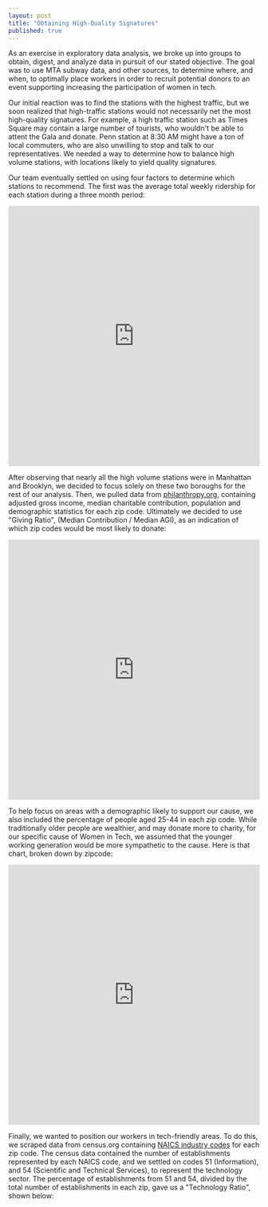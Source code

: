 ```yaml
---
layout: post
title: "Obtaining High-Quality Signatures"
published: true
---
```




As an exercise in exploratory data analysis, we broke up into groups to obtain, digest, and analyze data in pursuit of our stated objective.  The goal was to use MTA subway data, and other sources, to determine where, and when, to optimally place workers in order to recruit potential donors to an event supporting increasing the participation of women in tech.

Our initial reaction was to find the stations with the highest traffic, but we soon realized that high-traffic stations would not necessarily net the most high-quality signatures.  For example, a high traffic station such as Times Square may contain a large number of tourists, who wouldn't be able to attent the Gala and donate.  Penn station at 8:30 AM might have a ton of local commuters, who are also unwilling to stop and talk to our representatives.  We needed a way to determine how to balance high volume stations, with locations likely to yield quality signatures.

Our team eventually settled on using four factors to determine which stations to recommend.  The first was the average total weekly ridership for each station during a three month period:
<iframe width="100%" height="520" frameborder="0" src="https://shermanash.cartodb.com/viz/13a625ea-bbac-11e5-8168-0e787de82d45/embed_map" allowfullscreen webkitallowfullscreen mozallowfullscreen oallowfullscreen msallowfullscreen></iframe>

After observing that nearly all the high volume stations were in Manhattan and Brooklyn, we decided to focus solely on these two boroughs for the rest of our analysis.  Then, we pulled data from [philanthropy.org](https://philanthropy.com/interactives/how-america-gives#zip/10016), containing adjusted gross income, median charitable contribution, population and demographic statistics for each zip code.  Ultimately we decided to use "Giving Ratio", (Median Contribution / Median AGI), as an indication of which zip codes would be most likely to donate:
<iframe width="100%" height="520" frameborder="0" src="https://shermanash.cartodb.com/viz/f41c274e-baeb-11e5-86cd-0ef24382571b/embed_map" allowfullscreen webkitallowfullscreen mozallowfullscreen oallowfullscreen msallowfullscreen></iframe>

To help focus on areas with a demographic likely to support our cause, we also included the percentage of people aged 25-44 in each zip code.  While traditionally older people are wealthier, and may donate more to charity, for our specific cause of Women in Tech, we assumed that the younger working generation would be more sympathetic to the cause. Here is that chart, broken down by zipcode:
<iframe width="100%" height="520" frameborder="0" src="https://shermanash.cartodb.com/viz/1ad62f5e-be45-11e5-a4ac-0e674067d321/embed_map" allowfullscreen webkitallowfullscreen mozallowfullscreen oallowfullscreen msallowfullscreen></iframe>

Finally, we wanted to position our workers in tech-friendly areas.  To do this, we scraped data from census.org containing [NAICS industry codes](http://www.naics.com/search/) for each zip code.  The census data contained the number of establishments represented by each NAICS code, and we settled on codes 51 (Information), and 54 (Scientific and Technical Services), to represent the technology sector.  The percentage of establishments from 51 and 54, divided by the total number of establishments in each zip, gave us a "Technology Ratio", shown below:

